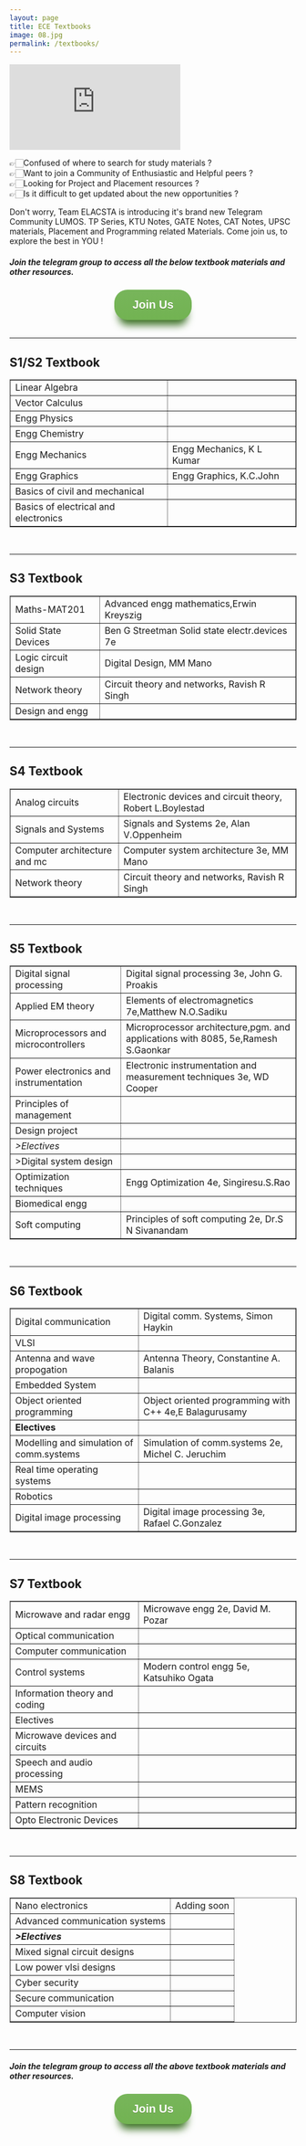 ```yaml
---
layout: page
title: ECE Textbooks
image: 08.jpg
permalink: /textbooks/
---
```

            
<iframe src="https://www.youtube.com/embed/eZTZeFCK0ek" frameborder="0" allow="picture-in-picture" allowfullscreen></iframe>

<br>
 
 
👉🏻Confused of where to search for study materials ? <br>
👉🏻Want to join a Community of Enthusiastic and Helpful peers ? <br>
👉🏻Looking for Project and Placement resources ? <br>
👉🏻Is it difficult to get updated about the new opportunities ? <br>

Don't worry, Team ELACSTA is introducing it's brand new Telegram Community LUMOS. 
TP Series, KTU Notes, GATE Notes, CAT Notes, UPSC materials, Placement and Programming related Materials. 
Come join us, to explore the best in YOU !

##### Join the telegram group to access all the below textbook materials and other resources.


<center>    
    <a href="https://t.me/joinchat/AAAAAFECo0lqw0C9Qlw93Q" class="myButton"> Join Us</a>
</center>

<br>
<hr>


## S1/S2 Textbook
 
<table cellspacing="0" border="1">
    <tr>
        <td>Linear Algebra</td>
        <td></td>
    </tr>
    <tr>
        <td>Vector Calculus</td>
        <td></td>
    </tr>
    <tr>
        <td>Engg Physics</td>
        <td></td>
    </tr>
    <tr>
        <td>Engg Chemistry</td>
        <td></td>
    </tr>
    <tr>
        <td>Engg Mechanics</td>
        <td>Engg Mechanics, K L Kumar</td>
    </tr>
    <tr>
        <td>Engg Graphics</td>
        <td>Engg Graphics, K.C.John</td>
    </tr>
    <tr>
        <td>Basics of civil and mechanical</td>
        <td></td>
    </tr>
    <tr>
        <td>Basics of electrical and electronics</td>
        <td></td>
    </tr>
</table>

<br>
<hr>

## S3 Textbook

<div class="table-container" border="1">
  <table cellspacing="0" border="">
        <tr>
            <td>Maths-MAT201</td>
            <td>Advanced engg mathematics,Erwin Kreyszig</td>
        </tr>
        <tr>
            <td>Solid State Devices</td>
            <td>Ben G Streetman Solid state electr.devices 7e</td>
        </tr>
        <tr>
            <td>Logic circuit design</td>
            <td>Digital Design, MM Mano</td>
        </tr>
        <tr>
            <td>Network theory</td>
            <td>Circuit theory and networks, Ravish R Singh</td>
        </tr>
        <tr>
            <td>Design and engg</td>
            <td></td>
        </tr>
    </table>
</div>

<br>
<hr>

## S4 Textbook

<div class="table-container" border="1">
<table cellspacing="0" border="1">
        <tr>
            <td  > Analog circuits </td>
            <td  > Electronic devices and circuit theory, Robert L.Boylestad </td>
        </tr>
        <tr>
            <td  > Signals and Systems </td>
            <td  > Signals and Systems 2e, Alan V.Oppenheim </td>
        </tr>
        <tr>
            <td  > Computer architecture and mc </td>
            <td  > Computer system architecture 3e, MM Mano </td>
        </tr>
        <tr>
            <td  > Network theory </td>
            <td  > Circuit theory and networks, Ravish R Singh </td>
        </tr>
    </table>
</div>

<br>
<hr>

## S5 Textbook

<div class="table-container" border="1">
  <table cellspacing="0" border="1">
        <tr>
            <td  >Digital signal processing </td>
            <td  >Digital signal processing 3e, John G. Proakis </td>
        </tr>
        <tr>
            <td  >Applied EM theory </td>
            <td   >Elements of electromagnetics 7e,Matthew N.O.Sadiku </td>
        </tr>
        <tr>
            <td  >Microprocessors and microcontrollers </td>
            <td   >Microprocessor architecture,pgm. and applications with 8085, 5e,Ramesh S.Gaonkar  </td>
        </tr>
        <tr>
            <td  >Power electronics and instrumentation </td>
            <td  >Electronic instrumentation and measurement techniques 3e, WD Cooper </td>
        </tr>
        <tr>
            <td   >Principles of management </td>
            <td   ><br> </td>
        </tr>
        <tr>
            <td   >Design project </td>
            <td   ><br> </td>
        </tr>
        <tr>
            <td  > <i> >Electives </i> </td>
            <td   ><br> </td>
        </tr>
        <tr>
            <td  > >Digital system design </td>
            <td  > </td>
        </tr>
        <tr>
            <td >  Optimization techniques </td>
            <td > Engg Optimization 4e, Singiresu.S.Rao </td>
        </tr>
        <tr>
            <td>Biomedical engg </td>
            <td><br> </td>
        </tr>
        <tr>
            <td >Soft computing </td>
            <td>Principles of soft computing 2e, Dr.S N Sivanandam  </td>
        </tr>
    </table>
</div>

<br>
<hr>

## S6 Textbook

<div class="table-container" border="1">
   <table cellspacing="0" border="1">
        <tr>
            <td  > Digital communication </td>
            <td  > Digital comm. Systems, Simon Haykin </td>
        </tr>
        <tr>
            <td  > VLSI </td>
            <td  > <br> </td>
        </tr>
        <tr>
            <td  > Antenna and wave propogation </td>
            <td  > Antenna Theory, Constantine A. Balanis </td>
        </tr>
        <tr>
            <td  > Embedded System </td>
            <td  > <br> </td>
        </tr>
        <tr>
            <td  > Object oriented programming  </td>
            <td  > Object oriented programming with C++ 4e,E Balagurusamy  </td>
        </tr>
        <tr>
            <td  ><b> Electives </b></td>
            <td  > <br> </td>
        </tr>
        <tr>
            <td  > Modelling and simulation of comm.systems </td>
            <td  > Simulation of comm.systems 2e, Michel C. Jeruchim  </td>
        </tr>
        <tr>
            <td  > Real time operating systems </td>
            <td  > <br> </td>
        </tr>
        <tr>
            <td  > Robotics </td>
            <td  > <br> </td>
        </tr>
        <tr>
            <td  > Digital image processing </td>
            <td  > Digital image processing 3e, Rafael C.Gonzalez </td>
        </tr>
    </table>
</div>

<br>
<hr>

## S7 Textbook
<div class="table-container" border="1">
     <table cellspacing="0" border="1">
        <tr>
            <td > Microwave and radar engg </td>
            <td > Microwave engg 2e, David M. Pozar </td>
        </tr>
        <tr>
            <td > Optical communication </td>
            <td > </td>
        </tr>
        <tr>
            <td > Computer communication </td>
            <td > </td>
        </tr>
        <tr>
            <td > Control systems </td>
            <td > Modern control engg 5e, Katsuhiko Ogata </td>
        </tr>
        <tr>
            <td > Information theory and coding </td>
            <td > </td>
        </tr>
        <tr>
            <td >Electives</td>
            <td > </td>
        </tr>
        <tr>
            <td > Microwave devices and circuits </td>
            <td > </td>
        </tr>
        <tr>
            <td > Speech and audio processing </td>
            <td > </td>
        </tr>
        <tr>
            <td > MEMS </td>
            <td > </td>
        </tr>
        <tr>
            <td > Pattern recognition </td>
            <td ></td>
        </tr>
        <tr>
            <td > Opto Electronic Devices </td>
            <td > </td>
        </tr>
    </table>
</div>

<br>
<hr>

## S8 Textbook

<div class="table-container" border="1">
<table cellspacing="0" border="1">
        <tr>
            <td  >Nano electronics </td>
            <td  > Adding soon</td>
        </tr>
        <tr>
            <td  >Advanced communication systems </td>
            <td  ><br> </td>
        </tr>
        <tr>
            <td ><b><i> >Electives </i></b></td>
            <td  ><br> </td>
        </tr>
        <tr>
            <td  >Mixed signal circuit designs </td>
            <td  ><br> </td>
        </tr>
        <tr>
            <td  >Low power vlsi designs </td>
            <td  ><br> </td>
        </tr>
        <tr>
            <td  >Cyber security </td>
            <td  ><br> </td>
        </tr>
        <tr>
            <td  >Secure communication </td>
            <td  ><br> </td>
        </tr>
        <tr>
            <td  >Computer vision </td>
            <td  ><br> </td>
        </tr>
    </table>
</div>

<br>
<hr>

##### Join the telegram group to access all the above textbook materials and other resources.

<center>
    <a href="https://t.me/joinchat/AAAAAFECo0lqw0C9Qlw93Q" class="myButton"> Join Us</a>
</center>

<style type="text/css">
.myButton {
    box-shadow: 0px 17px 14px -8px #3e7327;
    background:linear-gradient(to bottom, #77b55a 5%, #72b352 100%);
    background-color:#77b55a;
    border-radius:23px;
    display:inline-block;
    cursor:pointer;
    color:#ffffff;
    font-family:Arial;
    font-size:20px;
    font-weight:bold;
    padding:15px 32px;
    text-decoration:none;
    text-shadow:0px 1px 0px #5b8a3c;
}
.myButton:hover {
    background:linear-gradient(to bottom, #72b352 5%, #77b55a 100%);
    background-color:#72b352;
}
.myButton:active {
    position:relative;
    top:1px;
}

</style>
